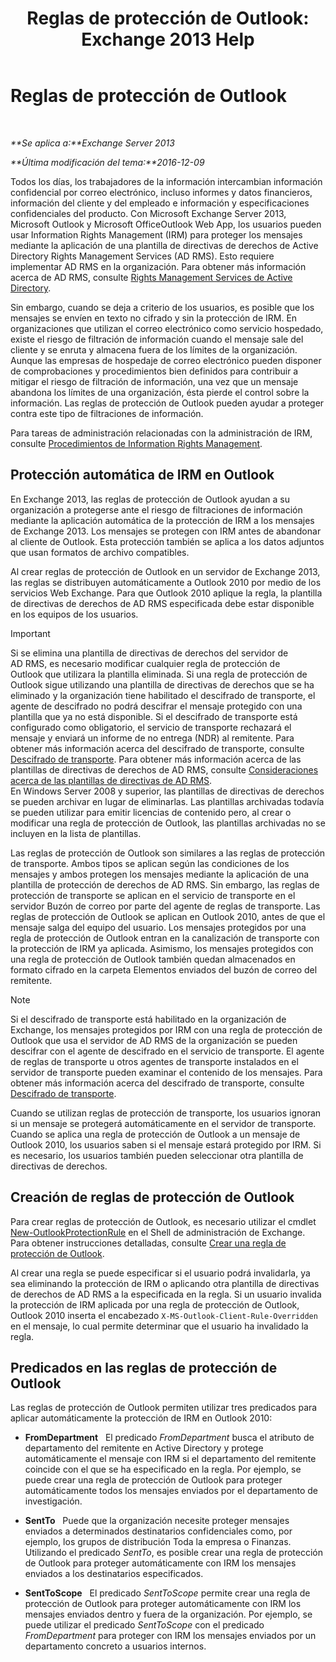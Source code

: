 ﻿---
title: 'Reglas de protección de Outlook: Exchange 2013 Help'
TOCTitle: Reglas de protección de Outlook
ms:assetid: bd7d0ad7-1f8e-46da-a74b-58c58f3eff93
ms:mtpsurl: https://technet.microsoft.com/es-es/library/Dd638178(v=EXCHG.150)
ms:contentKeyID: 49895878
ms.date: 04/23/2018
mtps_version: v=EXCHG.150
ms.translationtype: HT
---

# Reglas de protección de Outlook

 

_**Se aplica a:**Exchange Server 2013_

_**Última modificación del tema:**2016-12-09_

Todos los días, los trabajadores de la información intercambian información confidencial por correo electrónico, incluso informes y datos financieros, información del cliente y del empleado e información y especificaciones confidenciales del producto. Con Microsoft Exchange Server 2013, Microsoft Outlook y Microsoft OfficeOutlook Web App, los usuarios pueden usar Information Rights Management (IRM) para proteger los mensajes mediante la aplicación de una plantilla de directivas de derechos de Active Directory Rights Management Services (AD RMS). Esto requiere implementar AD RMS en la organización. Para obtener más información acerca de AD RMS, consulte [Rights Management Services de Active Directory](https://go.microsoft.com/fwlink/p/?linkid=129823).

Sin embargo, cuando se deja a criterio de los usuarios, es posible que los mensajes se envíen en texto no cifrado y sin la protección de IRM. En organizaciones que utilizan el correo electrónico como servicio hospedado, existe el riesgo de filtración de información cuando el mensaje sale del cliente y se enruta y almacena fuera de los límites de la organización. Aunque las empresas de hospedaje de correo electrónico pueden disponer de comprobaciones y procedimientos bien definidos para contribuir a mitigar el riesgo de filtración de información, una vez que un mensaje abandona los límites de una organización, ésta pierde el control sobre la información. Las reglas de protección de Outlook pueden ayudar a proteger contra este tipo de filtraciones de información.

Para tareas de administración relacionadas con la administración de IRM, consulte [Procedimientos de Information Rights Management](information-rights-management-procedures-exchange-2013-help.md).

## Protección automática de IRM en Outlook

En Exchange 2013, las reglas de protección de Outlook ayudan a su organización a protegerse ante el riesgo de filtraciones de información mediante la aplicación automática de la protección de IRM a los mensajes de Exchange 2013. Los mensajes se protegen con IRM antes de abandonar al cliente de Outlook. Esta protección también se aplica a los datos adjuntos que usan formatos de archivo compatibles.

Al crear reglas de protección de Outlook en un servidor de Exchange 2013, las reglas se distribuyen automáticamente a Outlook 2010 por medio de los servicios Web Exchange. Para que Outlook 2010 aplique la regla, la plantilla de directivas de derechos de AD RMS especificada debe estar disponible en los equipos de los usuarios.


> [!IMPORTANT]
> Si se elimina una plantilla de directivas de derechos del servidor de AD&nbsp;RMS, es necesario modificar cualquier regla de protección de Outlook&nbsp;que utilizara la plantilla eliminada. Si una regla de protección de Outlook&nbsp;sigue utilizando una plantilla de directivas de derechos que se ha eliminado y la organización tiene habilitado el descifrado de transporte, el agente de descifrado no podrá descifrar el mensaje protegido con una plantilla que ya no está disponible. Si el descifrado de transporte está configurado como obligatorio, el servicio de transporte rechazará el mensaje y enviará un informe de no entrega (NDR) al remitente. Para obtener más información acerca del descifrado de transporte, consulte <A href="transport-decryption-exchange-2013-help.md">Descifrado de transporte</A>. Para obtener más información acerca de las plantillas de directivas de derechos de AD&nbsp;RMS, consulte <A href="https://go.microsoft.com/fwlink/p/?linkid=179455">Consideraciones acerca de las plantillas de directivas de AD RMS</A>.<BR>En Windows Server 2008 y superior, las plantillas de directivas de derechos se pueden archivar en lugar de eliminarlas. Las plantillas archivadas todavía se pueden utilizar para emitir licencias de contenido pero, al crear o modificar una regla de protección de Outlook, las plantillas archivadas no se incluyen en la lista de plantillas.



Las reglas de protección de Outlook son similares a las reglas de protección de transporte. Ambos tipos se aplican según las condiciones de los mensajes y ambos protegen los mensajes mediante la aplicación de una plantilla de protección de derechos de AD RMS. Sin embargo, las reglas de protección de transporte se aplican en el servicio de transporte en el servidor Buzón de correo por parte del agente de reglas de transporte. Las reglas de protección de Outlook se aplican en Outlook 2010, antes de que el mensaje salga del equipo del usuario. Los mensajes protegidos por una regla de protección de Outlook entran en la canalización de transporte con la protección de IRM ya aplicada. Asimismo, los mensajes protegidos con una regla de protección de Outlook también quedan almacenados en formato cifrado en la carpeta Elementos enviados del buzón de correo del remitente.


> [!NOTE]
> Si el descifrado de transporte está habilitado en la organización de Exchange, los mensajes protegidos por IRM con una regla de protección de Outlook&nbsp;que usa el servidor de AD&nbsp;RMS de la organización se pueden descifrar con el agente de descifrado en el servicio de transporte. El agente de reglas de transporte u otros agentes de transporte instalados en el servidor de transporte pueden examinar el contenido de los mensajes. Para obtener más información acerca del descifrado de transporte, consulte <A href="transport-decryption-exchange-2013-help.md">Descifrado de transporte</A>.



Cuando se utilizan reglas de protección de transporte, los usuarios ignoran si un mensaje se protegerá automáticamente en el servidor de transporte. Cuando se aplica una regla de protección de Outlook a un mensaje de Outlook 2010, los usuarios saben si el mensaje estará protegido por IRM. Si es necesario, los usuarios también pueden seleccionar otra plantilla de directivas de derechos.

## Creación de reglas de protección de Outlook

Para crear reglas de protección de Outlook, es necesario utilizar el cmdlet [New-OutlookProtectionRule](https://technet.microsoft.com/es-es/library/dd298182\(v=exchg.150\)) en el Shell de administración de Exchange. Para obtener instrucciones detalladas, consulte [Crear una regla de protección de Outlook](create-an-outlook-protection-rule-exchange-2013-help.md).

Al crear una regla se puede especificar si el usuario podrá invalidarla, ya sea eliminando la protección de IRM o aplicando otra plantilla de directivas de derechos de AD RMS a la especificada en la regla. Si un usuario invalida la protección de IRM aplicada por una regla de protección de Outlook, Outlook 2010 inserta el encabezado `X-MS-Outlook-Client-Rule-Overridden` en el mensaje, lo cual permite determinar que el usuario ha invalidado la regla.

## Predicados en las reglas de protección de Outlook

Las reglas de protección de Outlook permiten utilizar tres predicados para aplicar automáticamente la protección de IRM en Outlook 2010:

  - **FromDepartment**   El predicado *FromDepartment* busca el atributo de departamento del remitente en Active Directory y protege automáticamente el mensaje con IRM si el departamento del remitente coincide con el que se ha especificado en la regla. Por ejemplo, se puede crear una regla de protección de Outlook para proteger automáticamente todos los mensajes enviados por el departamento de investigación.

  - **SentTo**   Puede que la organización necesite proteger mensajes enviados a determinados destinatarios confidenciales como, por ejemplo, los grupos de distribución Toda la empresa o Finanzas. Utilizando el predicado *SentTo*, es posible crear una regla de protección de Outlook para proteger automáticamente con IRM los mensajes enviados a los destinatarios especificados.

  - **SentToScope**   El predicado *SentToScope* permite crear una regla de protección de Outlook para proteger automáticamente con IRM los mensajes enviados dentro y fuera de la organización. Por ejemplo, se puede utilizar el predicado *SentToScope* con el predicado *FromDepartment* para proteger con IRM los mensajes enviados por un departamento concreto a usuarios internos.


